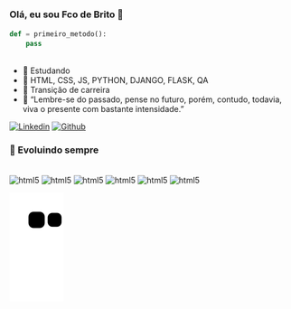 ### Olá, eu sou Fco de Brito 👋

```Python
def = primeiro_metodo():
	pass
	
```
- 🔭 Estudando
- 🌱 HTML, CSS, JS, PYTHON, DJANGO, FLASK, QA
- 👯 Transição de carreira
- 🤔 “Lembre-se do passado, pense no futuro, porém, contudo, todavia, viva o presente com bastante intensidade.” 

[![Linkedin](https://img.shields.io/badge/LinkedIn-0077B5?style=for-the-badge&logo=linkedin&logoColor=white)](https://www.linkedin.com/in/fcodebrito/)
[![Github](https://img.shields.io/badge/GitHub-100000?style=for-the-badge&logo=github&logoColor=white)](https://github.com/DeBritoFco)

### 🌱 Evoluindo sempre 

<div style="display: inline_block"><br/>
    <img align="center" alt="html5" src="https://img.shields.io/badge/HTML5-E34F26?style=for-the-badge&logo=html5&logoColor=white"/>
    <img align="center" alt="html5" src="https://img.shields.io/badge/JavaScript-323330?style=for-the-badge&logo=javascript&logoColor=F7DF1E"/>
    <img align="center" alt="html5" src="https://img.shields.io/badge/CSS3-1572B6?style=for-the-badge&logo=css3&logoColor=white"/>
    <img align="center" alt="html5" src="https://img.shields.io/badge/Python-FFD43B?style=for-the-badge&logo=python&logoColor=blue"/>
    <img align="center" alt="html5" src="https://img.shields.io/badge/Django-092E20?style=for-the-badge&logo=django&logoColor=green"/>
    <img align="center" alt="html5" src="https://img.shields.io/badge/Flask-000000?style=for-the-badge&logo=flask&logoColor=white"/>
                
          
</div>

![Snake animation](https://github.com/rafaballerini/rafaballerini/blob/output/github-contribution-grid-snake.svg)
